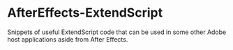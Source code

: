# AfterEffects-ExtendScript
Snippets of useful ExtendScript code that can be used in some other Adobe host applications aside from After Effects.
